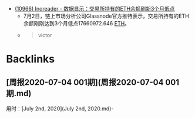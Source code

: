- [(10966) Inoreader - 数据显示：交易所持有的ETH余额刷新3个月低点](https://www.inoreader.com/article/3a9c6e786b6e230d-eth3)
    - 7月2日，链上市场分析公司Glassnode官方推特表示，交易所持有的ETH余额刚刚达到3个月低点17660972.646 [ETH](ETH.md)。
    - > victor 

# Backlinks
## [周报2020-07-04 001期](周报2020-07-04 001期.md)
用时：[July 2nd, 2020](July 2nd, 2020.md)-

